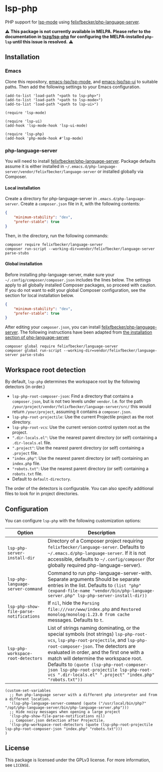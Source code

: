 # lsp-php

PHP support for [lsp-mode](https://github.com/emacs-lsp/lsp-mode) using [felixfbecker/php-language-server](https://github.com/tszg/lsp-php#installation).

:warning: **This package is not currently available in MELPA. Please refer to the documentation in [tszg/lsp-php](https://github.com/tszg/lsp-php) for configuring the MELPA-installed `php-lsp` until this issue is resolved.** :warning:

## Installation

### Emacs

Clone this repository, [emacs-lsp/lsp-mode](https://github.com/emacs-lsp/lsp-mode), and [emacs-lsp/lsp-ui](https://github.com/emacs-lsp/lsp-ui) to suitable paths. Then add the following settings to your Emacs configuration.

```emacs-lisp
(add-to-list 'load-path "<path to lsp-php>")
(add-to-list 'load-path "<path to lsp-mode>")
(add-to-list 'load-path "<path to lsp-ui>")

(require 'lsp-mode)

(require 'lsp-ui)
(add-hook 'lsp-mode-hook 'lsp-ui-mode)

(require 'lsp-php)
(add-hook 'php-mode-hook #'lsp-mode)
```

### php-language-server

You will need to install [felixfbecker/php-language-server](https://github.com/felixfbecker/php-language-server). Package defaults assume it is either installed in `~/.emacs.d/php-language-server/vendor/felixfbecker/language-server` or installed globally via Composer.

#### Local installation

Create a directory for php-language-server in `.emacs.d/php-language-server`. Create a `composer.json` file in it, with the following contents:

```json
{
    "minimum-stability": "dev",
    "prefer-stable": true
}

```

Then, in the directory, run the following commands:

```shell
composer require felixfbecker/language-server
composer run-script --working-dir=vendor/felixfbecker/language-server parse-stubs
```

#### Global installation

Before installing php-language-server, make sure your `~/.config/composer/composer.json` includes the lines below. The settings apply to all globally installed Composer packages, so proceed with caution. If you do not want to edit your global Composer configuration, see the section for local installation below.

```json
{
    "minimum-stability": "dev",
    "prefer-stable": true
}

```
After editing your `composer.json`, you can install [felixfbecker/php-language-server](https://github.com/felixfbecker/php-language-server).
The following instructions have been adapted from [the installation section of php-language-server](https://github.com/felixfbecker/php-language-server#installation)

```shell
composer global require felixfbecker/language-server
composer global run-script --working-dir=vendor/felixfbecker/language-server parse-stubs
```

## Workspace root detection

By default, `lsp-php` determines the workspace root by the following detectors (in order.)

- `lsp-php-root-composer-json`: Find a directory that contains a `composer.json`, but is not two levels under `vendor`. I.e. for the path `/your/project/vendor/felixfbecker/language-server/src/` this would return `/your/project`, assuming it contains a `composer.json`.
- `lsp-php-root-projectile`: Use the current Projectile project as the root directory.
- `lsp-php-root-vcs`: Use the current version control system root as the project.
- `".dir-locals.el"`: Use the nearest parent directory (or self) containing a `.dir-locals.el` file.
- `".project"`: Use the nearest parent directory (or self) containing a `.project` file.
- `"index.php"`: Use the nearest parent directory (or self) containing an `index.php` file.
- `"robots.txt"`: Use the nearest parent directory (or self) containing a `robots.txt` file.
- Default to `default-directory`.

The order of the detectors is configurable. You can also specify additional files to look for in project directories.

## Configuration

You can configure `lsp-php` with the following customization options:

| Option | Description |
| ------ | ----------- |
| `lsp-php-server-install-dir` | Directory of a Composer project requiring `felixfbecker/language-server`. Defaults to `~/.emacs.d/php-language-server`. If it is not accessible, defaults to `~/.config/composer` (for globally required php-language-server). |
| `lsp-php-language-server-command` | Command to run php-language-server-with. Separate arguments Should be separate entries in the list. Defaults to `(list "php" (expand-file-name "vendor/bin/php-language-server.php" lsp-php-server-install-dir))` |
| `lsp-php-show-file-parse-notifications` | If `nil`, hide the `Parsing file:///var/www/index.php` and `Restored monolog/monolog:1.23.0 from cache` messages. Defaults to `t`. |
| `lsp-php-workspace-root-detectors` | List of strings naming dominating, or the special symbols (not strings) `lsp-php-root-vcs`, `lsp-php-root-projectile`, and `lsp-php-root-composer-json`. The detectors are evaluated in order, and the first one with a match will determine the workspace root. Defaults to `(quote (lsp-php-root-composer-json lsp-php-root-projectile lsp-php-root-vcs ".dir-locals.el" ".project" "index.php" "robots.txt"))` |

```emacs
(custom-set-variables
  ;; Run php-language server with a different php interpreter and from a different location.
  '(lsp-php-language-server-command (quote ("/usr/local/bin/php7" "/opt/php-language-server/bin/php-language-server.php")))
  ;; Hide noisy messages when opening a large project
  '(lsp-php-show-file-parse-notifications nil)
  ;; Composer.json detection after Projectile.
  '(lsp-php-workspace-root-detectors (quote (lsp-php-root-projectile lsp-php-root-composer-json "index.php" "robots.txt")))
)

```

## License

This package is licensed under the GPLv3 license. For more information, see `LICENSE`.
